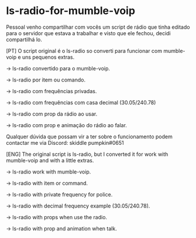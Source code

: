 # ls-radio-for-mumble-voip

Pessoal venho compartilhar com vocês um script de rádio que tinha editado para o servidor que estava a trabalhar e visto que ele fechou, decidi compartilhá lo.

[PT]
O script original é o ls-radio so converti para funcionar com mumble-voip e uns pequenos extras.

-> ls-radio convertido para o mumble-voip.

-> ls-radio por item ou comando.

-> ls-radio com frequências privadas.

-> ls-radio com frequências com casa decimal (30.05/240.78)

-> ls-radio com prop da rádio ao usar.

-> ls-radio com prop e animação do rádio ao falar.

Qualquer dúvida que possam vir a ter sobre o funcionamento podem contactar me via Discord: skiddle pumpkin#0651

[ENG]
The original script is ls-radio, but I converted it for work with mumble-voip and with a little extras.

-> ls-radio work with mumble-voip.

-> ls-radio with item or command.

-> ls-radio with private frequency for police.

-> ls-radio with decimal frequency example (30.05/240.78).

-> ls-radio with props when use the radio.

-> ls-radio with prop and animation when talk.
